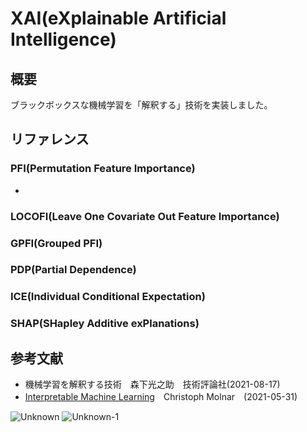 # XAI(eXplainable Artificial Intelligence)

## 概要
ブラックボックスな機械学習を「解釈する」技術を実装しました。

## リファレンス
### PFI(Permutation Feature Importance)
- 




### LOCOFI(Leave One Covariate Out Feature Importance)





### GPFI(Grouped PFI)




### PDP(Partial Dependence)




### ICE(Individual Conditional Expectation)





### SHAP(SHapley Additive exPlanations)





## 参考文献
- 機械学習を解釈する技術　森下光之助　技術評論社(2021-08-17)
- [Interpretable Machine Learning](https://hacarus.github.io/interpretable-ml-book-ja/)　Christoph Molnar　(2021-05-31)


![Unknown](https://user-images.githubusercontent.com/67265109/202885565-60e3bc42-248b-4bec-9a4e-436c74c439d9.jpeg)
![Unknown-1](https://user-images.githubusercontent.com/67265109/202885613-a747b1ea-a04d-481c-b023-00605665fe40.jpeg)


